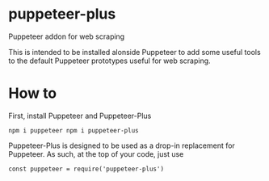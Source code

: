 # puppeteer-plus
Puppeteer addon for web scraping

This is intended to be installed alonside Puppeteer to add some useful tools to the default Puppeteer prototypes useful for web scraping.

# How to

First, install Puppeteer and Puppeteer-Plus

`npm i puppeteer
npm i puppeteer-plus`

Puppeteer-Plus is designed to be used as a drop-in replacement for Puppeteer. As such, at the top of your code, just use

`const puppeteer = require('puppeteer-plus')`